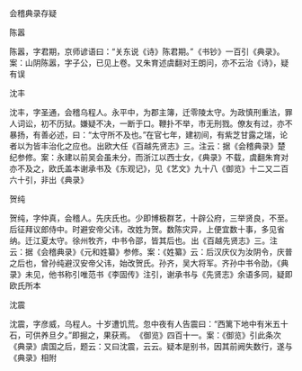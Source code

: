 会稽典录存疑

  

陈嚣

陈嚣，字君期，京师谚语曰：“关东说《诗》陈君期。” 《书钞》一百引《典录》。案：山阴陈嚣，字子公，已见上卷。又朱育述虞翻对王朗问，亦不云治《诗》，疑有误 

  

沈丰

沈丰，字圣通，会稽乌程人。永平中，为郡主簿，迁零陵太守。为政慎刑重法，罪人词讼，初不历狱。嫌疑不决，一断于口。鞭扑不举，市无刑戮。僚友有过，亦不暴扬，有善必述，曰：“太守所不及也。”在官七年，建初间，有紫芝甘露之瑞，论者以为皆丰治化之应也。 出欧大任《百越先贤志》三。注云：据《会稽典录》楚纪参修。案：永建以前吴会虽未分，而浙江以西士女，《典录》不载，虞翻朱育对亦不及之，欧氏盖本谢承书及《东观记》，见《艺文》九十八《御览》十二又二百六十引，非出《典录》 

  

贺纯

贺纯，字仲真，会稽人。先庆氏也。少即博极群艺，十辟公府，三举贤良，不至。后征拜议郎侍中。时避安帝父讳，改姓为贺。数陈灾异，上便宜数十事，多见省纳。迁江夏太守。徐州牧齐，中书令邵，皆其后也。 出《百越先贤志》三。注云：据《会稽典录》《元和姓纂》参修。案：《姓纂》云：后汉庆仪为汝阴令，庆普之后也，曾孙纯避汉安帝父讳，始改贺氏。孙齐，吴大将军。齐孙中书令劭，《典录》未见，他书称引唯范书《李固传》注引，谢承书与《先贤志》余语多同，疑即欧氏所本 

  

沈震

沈震，字彦威，乌程人。十岁遭饥荒。忽中夜有人告震曰：“西篱下地中有米五十石，可供养旦夕。”即掘之，果获焉。 《御览》四百十一。案：《御览》引此条次《典录》虞国之后，题云：又曰沈震，云云。疑本是别书，因其前阙失数行，遂与《典录》相附